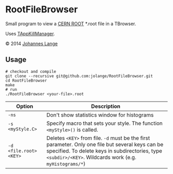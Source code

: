 RootFileBrowser
==============

Small program to view a [CERN ROOT](http://root.cern.ch) *.root file in a TBrowser.

Uses [TAppKillManager](https://github.com/jolange/TAppKillManager).

&copy; 2014 [Johannes Lange](https://jolange.github.io)

Usage
-----

<pre><code># checkout and compile
git clone --recursive git@github.com:jolange/RootFileBrowser.git
cd RootFileBrowser
make
# run
./RootFileBrowser &lt;your-file&gt;.root </code></pre>

|Option                                       | Description                                |
|---------------------------------------------|--------------------------------------------|
|<code>-ns</code>                             | Don't show statistics window for histograms|
|<code>-s &lt;myStyle.C&gt;</code>            | Specify macro that sets your style. The function <code>&lt;myStyle&gt;()</code> is called.|
|<code>-d &lt;file.root&gt; &lt;KEY&gt;</code>| Deletes <code>&lt;KEY&gt;</code> from file. <code>-d</code> must be the first parameter. Only one file but several keys can be specified. To delete keys in subdirectories, type <code>&lt;subdir&gt;/&lt;KEY&gt;</code>. Wildcards work (e.g. <code>myHistograms/*</code>)|
 

